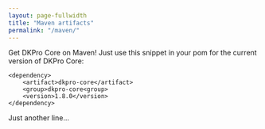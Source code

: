 ```yaml
---
layout: page-fullwidth
title: "Maven artifacts"
permalink: "/maven/"
---
```


Get DKPro Core on Maven! Just use this snippet in your pom for the current version of DKPro Core:

	<dependency>
		<artifact>dkpro-core</artifact>
		<group>dkpro-core<group>
		<version>1.8.0</version>
	</dependency>

Just another line...
